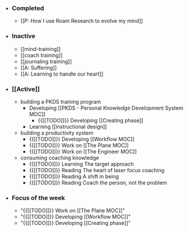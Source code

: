 - ### Completed
    - [[P: How I use Roam Research to evolve my mind]]
- ### Inactive
    - [[mind-training]]
    - [[coach training]]
    - [[journaling training]]
    - [[A: Suffering]]
    - [[A: Learning to handle our heart]]
- ### [[Active]]
    - building a PKDS training program
        - Developing [[PKDS - Personal Knowledge Development System MOC]]
            - {{[[TODO]]}} Developing [[Creating phase]]
        - Learning [[instructional design]]
    - building a productivity system
        - {{[[TODO]]}} Developing [[Workflow MOC]]
        - {{[[TODO]]}} Work on [[The Plane MOC]]
        - {{[[TODO]]}} Work on [[The Engineer MOC]]
    - consuming coaching knowledge
        - {{[[TODO]]}} Learning The target approach
        - {{[[TODO]]}} Reading The heart of laser focus coaching
        - {{[[TODO]]}} Reading A shift in being
        - {{[[TODO]]}} Reading Coach the person, not the problem
- ### Focus of the week
    - "{{[[TODO]]}} Work on [[The Plane MOC]]"
    - "{{[[TODO]]}} Developing [[Workflow MOC]]"
    - "{{[[TODO]]}} Developing [[Creating phase]]"
